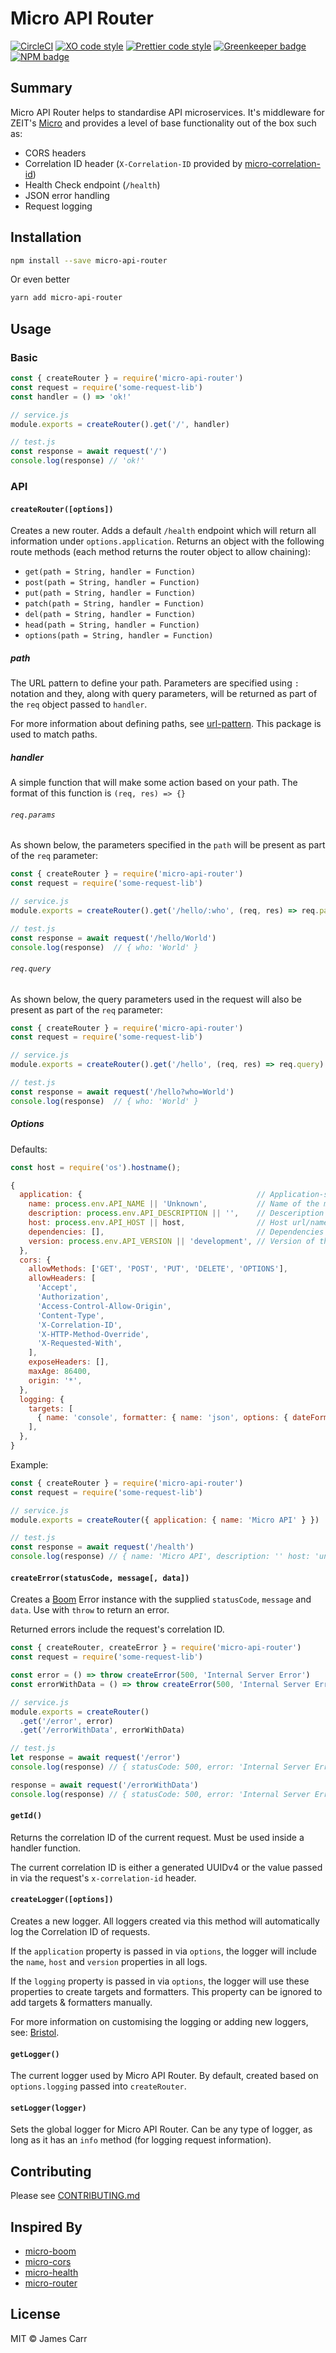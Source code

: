 # Micro API Router

[![CircleCI](https://img.shields.io/circleci/project/github/jamesacarr/micro-api-router.svg)](https://circleci.com/gh/jamesacarr/micro-api-router)
[![XO code style](https://img.shields.io/badge/code_style-XO-5ed9c7.svg)](https://github.com/sindresorhus/xo)
[![Prettier code style](https://img.shields.io/badge/code_style-prettier-ff69b4.svg)](https://github.com/prettier/prettier)
[![Greenkeeper badge](https://badges.greenkeeper.io/jamesacarr/micro-api-router.svg)](https://greenkeeper.io/)
[![NPM badge](https://img.shields.io/npm/v/micro-api-router.svg)](https://www.npmjs.com/package/micro-api-router)

## Summary

Micro API Router helps to standardise API microservices. It's middleware for ZEIT's [Micro](https://github.com/zeit/micro) and provides a level of base functionality out of the box such as:

- CORS headers
- Correlation ID header (`X-Correlation-ID` provided by [micro-correlation-id](https://github.com/tafarij/micro-correlation-id))
- Health Check endpoint (`/health`)
- JSON error handling
- Request logging

## Installation

```sh
npm install --save micro-api-router
```

Or even better

```sh
yarn add micro-api-router
```

## Usage

### Basic

```js
const { createRouter } = require('micro-api-router')
const request = require('some-request-lib')
const handler = () => 'ok!'

// service.js
module.exports = createRouter().get('/', handler)

// test.js
const response = await request('/')
console.log(response) // 'ok!'
```

### API

#### `createRouter([options])`

Creates a new router. Adds a default `/health` endpoint which will return all information under `options.application`.
Returns an object with the following route methods (each method returns the router object to allow chaining):

* `get(path = String, handler = Function)`
* `post(path = String, handler = Function)`
* `put(path = String, handler = Function)`
* `patch(path = String, handler = Function)`
* `del(path = String, handler = Function)`
* `head(path = String, handler = Function)`
* `options(path = String, handler = Function)`

##### path

The URL pattern to define your path. Parameters are specified using `:` notation and they, along with query parameters, will be returned as part of the `req` object passed to `handler`.

For more information about defining paths, see [url-pattern](https://github.com/snd/url-pattern). This package is used to match paths.

##### handler

A simple function that will make some action based on your path. The format of this function is `(req, res) => {}`

###### `req.params`

As shown below, the parameters specified in the `path` will be present as part of the `req` parameter:

```js
const { createRouter } = require('micro-api-router')
const request = require('some-request-lib')

// service.js
module.exports = createRouter().get('/hello/:who', (req, res) => req.params)

// test.js
const response = await request('/hello/World')
console.log(response)  // { who: 'World' }
```

###### `req.query`

As shown below, the query parameters used in the request will also be present as part of the `req` parameter:

```js
const { createRouter } = require('micro-api-router')
const request = require('some-request-lib')

// service.js
module.exports = createRouter().get('/hello', (req, res) => req.query)

// test.js
const response = await request('/hello?who=World')
console.log(response)  // { who: 'World' }
```

##### Options

Defaults:
```js
const host = require('os').hostname();

{
  application: {                                       // Application-specific properties. Returned via `/health`
    name: process.env.API_NAME || 'Unknown',           // Name of the micro service
    description: process.env.API_DESCRIPTION || '',    // Desceription of the micro service
    host: process.env.API_HOST || host,                // Host url/name of the micro service
    dependencies: [],                                  // Dependencies that the micro service relies on
    version: process.env.API_VERSION || 'development', // Version of the micro service
  },
  cors: {
    allowMethods: ['GET', 'POST', 'PUT', 'DELETE', 'OPTIONS'],
    allowHeaders: [
      'Accept',
      'Authorization',
      'Access-Control-Allow-Origin',
      'Content-Type',
      'X-Correlation-ID',
      'X-HTTP-Method-Override',
      'X-Requested-With',
    ],
    exposeHeaders: [],
    maxAge: 86400,
    origin: '*',
  },
  logging: {
    targets: [
      { name: 'console', formatter: { name: 'json', options: { dateFormat: 'YYYY-MM-DDTHH:mm:ss.SSS' } } },
    ],
  },
}
```

Example:
```js
const { createRouter } = require('micro-api-router')
const request = require('some-request-lib')

// service.js
module.exports = createRouter({ application: { name: 'Micro API' } })

// test.js
const response = await request('/health')
console.log(response) // { name: 'Micro API', description: '' host: 'unknown', dependencies: [], version: 'N/A' }
```

#### `createError(statusCode, message[, data])`

Creates a [Boom](https://github.com/hapijs/boom) Error instance with the supplied `statusCode`, `message` and `data`. Use with `throw` to return an error.

Returned errors include the request's correlation ID.

```js
const { createRouter, createError } = require('micro-api-router')
const request = require('some-request-lib')

const error = () => throw createError(500, 'Internal Server Error')
const errorWithData = () => throw createError(500, 'Internal Server Error', { some: 'data' })

// service.js
module.exports = createRouter()
  .get('/error', error)
  .get('/errorWithData', errorWithData)

// test.js
let response = await request('/error')
console.log(response) // { statusCode: 500, error: 'Internal Server Error', message: 'An internal server error occurred', correlationId: '123' }

response = await request('/errorWithData')
console.log(response) // { statusCode: 500, error: 'Internal Server Error', message: 'An internal server error occurred', correlationId: '123', data: { some: 'data' } }
```

#### `getId()`

Returns the correlation ID of the current request. Must be used inside a handler function.

The current correlation ID is either a generated UUIDv4 or the value passed in via the request's `x-correlation-id` header.

#### `createLogger([options])`

Creates a new logger. All loggers created via this method will automatically log the Correlation ID of requests.

If the `application` property is passed in via `options`, the logger will include the `name`, `host` and `version` properties in all logs.

If the `logging` property is passed in via `options`, the logger will use these properties to create targets and formatters. This property can be ignored to add targets & formatters manually.

For more information on customising the logging or adding new loggers, see: [Bristol](https://github.com/TomFrost/Bristol).

#### `getLogger()`

The current logger used by Micro API Router. By default, created based on `options.logging` passed into `createRouter`.

#### `setLogger(logger)`

Sets the global logger for Micro API Router. Can be any type of logger, as long as it has an `info` method (for logging request information).

## Contributing

Please see [CONTRIBUTING.md](./CONTRIBUTING.md)

## Inspired By
* [micro-boom](https://github.com/onbjerg/micro-boom)
* [micro-cors](https://github.com/possibilities/micro-cors)
* [micro-health](https://github.com/fmiras/micro-health)
* [micro-router](https://github.com/pedronauck/micro-router)

## License

MIT © James Carr

